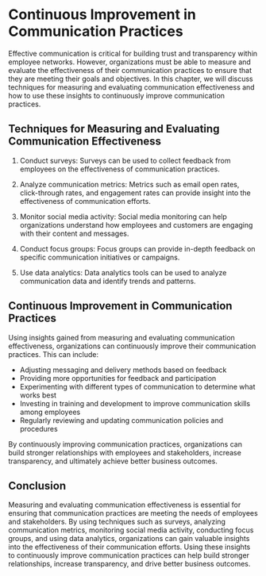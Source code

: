 Continuous Improvement in Communication Practices
==================================================================================================================

Effective communication is critical for building trust and transparency within employee networks. However, organizations must be able to measure and evaluate the effectiveness of their communication practices to ensure that they are meeting their goals and objectives. In this chapter, we will discuss techniques for measuring and evaluating communication effectiveness and how to use these insights to continuously improve communication practices.

Techniques for Measuring and Evaluating Communication Effectiveness
-------------------------------------------------------------------

1. Conduct surveys: Surveys can be used to collect feedback from employees on the effectiveness of communication practices.

2. Analyze communication metrics: Metrics such as email open rates, click-through rates, and engagement rates can provide insight into the effectiveness of communication efforts.

3. Monitor social media activity: Social media monitoring can help organizations understand how employees and customers are engaging with their content and messages.

4. Conduct focus groups: Focus groups can provide in-depth feedback on specific communication initiatives or campaigns.

5. Use data analytics: Data analytics tools can be used to analyze communication data and identify trends and patterns.

Continuous Improvement in Communication Practices
-------------------------------------------------

Using insights gained from measuring and evaluating communication effectiveness, organizations can continuously improve their communication practices. This can include:

* Adjusting messaging and delivery methods based on feedback
* Providing more opportunities for feedback and participation
* Experimenting with different types of communication to determine what works best
* Investing in training and development to improve communication skills among employees
* Regularly reviewing and updating communication policies and procedures

By continuously improving communication practices, organizations can build stronger relationships with employees and stakeholders, increase transparency, and ultimately achieve better business outcomes.

Conclusion
----------

Measuring and evaluating communication effectiveness is essential for ensuring that communication practices are meeting the needs of employees and stakeholders. By using techniques such as surveys, analyzing communication metrics, monitoring social media activity, conducting focus groups, and using data analytics, organizations can gain valuable insights into the effectiveness of their communication efforts. Using these insights to continuously improve communication practices can help build stronger relationships, increase transparency, and drive better business outcomes.
